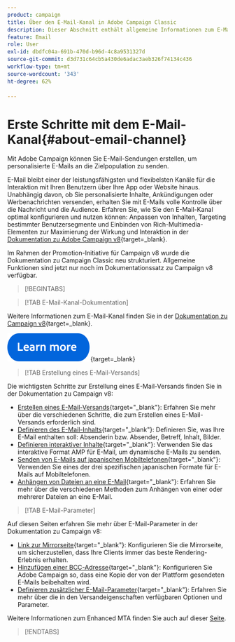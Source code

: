 ```yaml
---
product: campaign
title: Über den E-Mail-Kanal in Adobe Campaign Classic
description: Dieser Abschnitt enthält allgemeine Informationen zum E-Mail-Kanal in Adobe Campaign
feature: Email
role: User
exl-id: dbdfc04a-691b-470d-b96d-4c8a9531327d
source-git-commit: d3d731c64cb5a430de6adac3aeb326f74134c436
workflow-type: tm+mt
source-wordcount: '343'
ht-degree: 62%

---
```


# Erste Schritte mit dem E-Mail-Kanal{#about-email-channel}

Mit Adobe Campaign können Sie E-Mail-Sendungen erstellen, um personalisierte E-Mails an die Zielpopulation zu senden. 

E-Mail bleibt einer der leistungsfähigsten und flexibelsten Kanäle für die Interaktion mit Ihren Benutzern über Ihre App oder Website hinaus. Unabhängig davon, ob Sie personalisierte Inhalte, Ankündigungen oder Werbenachrichten versenden, erhalten Sie mit E-Mails volle Kontrolle über die Nachricht und die Audience. Erfahren Sie, wie Sie den E-Mail-Kanal optimal konfigurieren und nutzen können: Anpassen von Inhalten, Targeting bestimmter Benutzersegmente und Einbinden von Rich-Multimedia-Elementen zur Maximierung der Wirkung und Interaktion in der [Dokumentation zu Adobe Campaign v8](https://experienceleague.adobe.com/de/docs/campaign/campaign-v8/send/emails/email){target=_blank}.

Im Rahmen der Promotion-Initiative für Campaign v8 wurde die Dokumentation zu Campaign Classic neu strukturiert. Allgemeine Funktionen sind jetzt nur noch im Dokumentationssatz zu Campaign v8 verfügbar.




>[!BEGINTABS]

>[!TAB E-Mail-Kanal-Dokumentation]

Weitere Informationen zum E-Mail-Kanal finden Sie in der [Dokumentation zu Campaign v8](https://experienceleague.adobe.com/de/docs/campaign/campaign-v8/send/emails/email){target=_blank}.


[![Bild](../../assets/do-not-localize/learn-more-button.svg)](https://experienceleague.adobe.com/de/docs/campaign/campaign-v8/send/emails/email){target=_blank}


>[!TAB Erstellung eines E-Mail-Versands]

Die wichtigsten Schritte zur Erstellung eines E-Mail-Versands finden Sie in der Dokumentation zu Campaign v8:

* [Erstellen eines E-Mail-Versands](https://experienceleague.adobe.com/de/docs/campaign/campaign-v8/send/emails/email){target="_blank"}: Erfahren Sie mehr über die verschiedenen Schritte, die zum Erstellen eines E-Mail-Versands erforderlich sind.
* [Definieren des E-Mail-Inhalts](https://experienceleague.adobe.com/de/docs/campaign/campaign-v8/send/emails/defining-the-email-content){target="_blank"}: Definieren Sie, was Ihre E-Mail enthalten soll: Absenderin bzw. Absender, Betreff, Inhalt, Bilder.
* [Definieren interaktiver Inhalte](https://experienceleague.adobe.com/de/docs/campaign/campaign-v8/send/emails/defining-interactive-content){target="_blank"}: Verwenden Sie das interaktive Format AMP für E-Mail, um dynamische E-Mails zu senden.
* [Senden von E-Mails auf japanischen Mobiltelefonen](https://experienceleague.adobe.com/de/docs/campaign/campaign-v8/send/emails/sending-emails-on-japanese-mobiles){target="_blank"}: Verwenden Sie eines der drei spezifischen japanischen Formate für E-Mails auf Mobiltelefonen.
* [Anhängen von Dateien an eine E-Mail](https://experienceleague.adobe.com/de/docs/campaign/campaign-v8/send/emails/attaching-files){target="_blank"}: Erfahren Sie mehr über die verschiedenen Methoden zum Anhängen von einer oder mehrerer Dateien an eine E-Mail.


>[!TAB E-Mail-Parameter]

Auf diesen Seiten erfahren Sie mehr über E-Mail-Parameter in der Dokumentation zu Campaign v8:

* [Link zur Mirrorseite](https://experienceleague.adobe.com/de/docs/campaign/campaign-v8/send/emails/mirror-page){target="_blank"}: Konfigurieren Sie die Mirrorseite, um sicherzustellen, dass Ihre Clients immer das beste Rendering-Erlebnis erhalten.
* [Hinzufügen einer BCC-Adresse](https://experienceleague.adobe.com/docs/campaign/campaign-v8/send/emails/email-bcc.html?lang=de){target="_blank"}: Konfigurieren Sie Adobe Campaign so, dass eine Kopie der von der Plattform gesendeten E-Mails beibehalten wird.
* [Definieren zusätzlicher E-Mail-Parameter](https://experienceleague.adobe.com/de/docs/campaign/campaign-v8/send/emails/email-parameters){target="_blank"}: Erfahren Sie mehr über die in den Versandeigenschaften verfügbaren Optionen und Parameter.

Weitere Informationen zum Enhanced MTA finden Sie auch auf dieser [Seite](sending-with-enhanced-mta.md).

>[!ENDTABS]





<!--
Adobe Campaign lets you mass deliver personalized electronic messages to a target population.

Before starting sending emails:

* Make sure recipient profiles contain at least an email address.
* Learn more about the Adobe Campaign [Delivery best practices](delivery-best-practices.md).
* Read out these sections to learn more about Deliverability: [Deliverability management in Campaign](about-deliverability.md) and [Deliverability best practices guide](https://experienceleague.adobe.com/docs/deliverability-learn/deliverability-best-practice-guide/introduction.html?lang=de).

The key steps to send an email are as follows:

* [Create an email delivery](creating-an-email-delivery.md)
* [Define the target population](steps-defining-the-target-population.md)
* [Define the email content](defining-the-email-content.md)
* [Send the email](sending-messages.md)
* [Monitor the delivery](about-delivery-monitoring.md)

The sections below provide information that is specific to the email channel. For global information on how to create a delivery, refer to [this section](steps-about-delivery-creation-steps.md).
-->